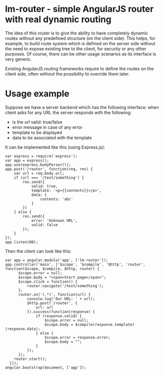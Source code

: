 # lm-router - simple AngularJS router with real dynamic routing

The idea of this router is to give the ability to have completely dynamic routes without any predefined structure (on the client side). This helps, for example, to build route system which is defined on the server side without the need to expose existing tree to the client, for security or any other purposes. Of course, there can be other usage scenarios as its interface is very generic.

Existing AngularJS routing frameworks require to define the routes on the client side, often without the possibility to override them later.

# Usage example

Suppose we have a server backend which has the following interface: when client asks for any URL the server responds with the following:
- is the url valid: true/false
- error message in case of any error
- template to be displayed
- data to be associated with the template

It can be implemented like this (using Express.js):

    var express = require('express');
    var app = express();
    app.use(express.bodyParser());
    app.post('/router', function(req, res) {
        var url = req.body.url;
        if (url === '/test/something') {
            res.send({
                valid: true,
                template: '<p>{{contents}}</p>',
                data: {
                    contents: 'abc'
                }
            })
        } else {
            res.send({
                error: 'Unknown URL',
                valid: false
            });
        }
    });
    app.listen(80);

Then the client can look like this:

    var app = angular.module('app', ['lm-router']);
    app.controller('main', ['$scope', '$compile', '$http', 'router', function($scope, $compile, $http, router) {
          $scope.error = null;
          $scope.body = "<span>Start page</span>";
          $scope.click = function() {
              router.navigate('/test/something');
          };
          router.on('(.*)', function(url) {
              console.log('Our URL: ' + url);
              $http.post('/router', {
                  url: url
              }).success(function(response) {
                  if (response.valid) {
                      $scope.error = null;
                      $scope.body = $compile(response.template)(response.data);
                  } else {
                      $scope.error = response.error;
                      $scope.body = "";
                  }
              });
          });
        router.start();
      }]);
    angular.bootstrap(document, ['app']);
